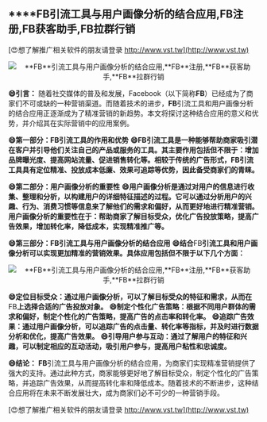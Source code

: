 ## ****FB**引流工具与用户画像分析的结合应用,**FB**注册,**FB**获客助手,**FB**拉群行销**

[😍想了解推广相关软件的朋友请登录 http://www.vst.tw](http://www.vst.tw)

 <center><img src="https://vst.tw/MP4/tuiguang/png/3.png" alt="**FB**引流工具与用户画像分析的结合应用,**FB**注册,**FB**获客助手,**FB**拉群行销"></center>

**😄引言：**
随着社交媒体的普及和发展，Facebook（以下简称**FB**）已经成为了商家们不可或缺的一种营销渠道。而随着技术的进步，**FB**引流工具和用户画像分析的结合应用正逐渐成为了精准营销的新趋势。本文将探讨这种结合应用的意义和优势，并介绍其在实际营销中的应用案例。

**😄第一部分：**FB**引流工具的作用和优势**
**😄**FB**引流工具是一种能够帮助商家吸引潜在客户并引导他们关注自己的产品或服务的工具。其主要作用包括但不限于：增加品牌曝光度、提高网站流量、促进销售转化等。相较于传统的广告形式，**FB**引流工具具有定位精准、投放成本低廉、效果可追踪等优势，因此备受商家们的青睐。**

**😄第二部分：用户画像分析的重要性**
**😄用户画像分析是通过对用户的信息进行收集、整理和分析，以构建用户的详细特征描述的过程。它可以通过分析用户的兴趣、行为、消费习惯等信息来了解他们的需求和偏好，从而更好地进行精准营销。用户画像分析的重要性在于：帮助商家了解目标受众，优化广告投放策略，提高广告效果，增加转化率，降低成本，实现精准推广等。**

**😄第三部分：**FB**引流工具与用户画像分析的结合应用**
**😄结合**FB**引流工具和用户画像分析可以实现更加精准的营销效果。具体应用包括但不限于以下几个方面：**

 <center><img src="https://vst.tw/MP4/tuiguang/png/3.png" alt="**FB**引流工具与用户画像分析的结合应用,**FB**注册,**FB**获客助手,**FB**拉群行销"></center>

**😄定位目标受众：通过用户画像分析，可以了解目标受众的特征和需求，从而在**FB**上选择合适的广告投放对象。**
**😄制定个性化广告策略：根据不同用户群体的需求和偏好，制定个性化的广告策略，提高广告的点击率和转化率。**
**😄追踪广告效果：通过用户画像分析，可以追踪广告的点击量、转化率等指标，并及时进行数据分析和优化，提高广告效果。**
**😄引导用户参与互动：通过了解用户的特征和兴趣，可以制定相应的互动活动，吸引用户参与，提高用户粘性和忠诚度。**

**😄结论：**
**FB**引流工具与用户画像分析的结合应用，为商家们实现精准营销提供了强大的支持。通过此种方式，商家能够更好地了解目标受众，制定个性化的广告策略，并追踪广告效果，从而提高转化率和降低成本。随着技术的不断进步，这种结合应用将在未来不断发展壮大，成为商家们必不可少的一种营销手段。

[😍想了解推广相关软件的朋友请登录 http://www.vst.tw](http://www.vst.tw)




